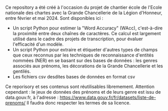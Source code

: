Ce repository a été créé à l'occasion du projet de chantier école de l'Ecole nationale des chartes avec la Grande Chancellerie de la Légion d'Honneur, entre février et mai 2024.
Sont disponibles ici : 
- Un script Python pour estimer la "Word Accuracy" (WAcc), c'est-à-dire la proximité entre deux chaînes de caractères. Ce calcul est largement utilisé dans le cadre des projets de transcription, pour évaluer l'efficacité d'un modèle. 
- Un script Python pour extraire et étiqueter d'autres types de champs que ceux reconnus par les techniques de reconnaissance d'entités nommées (NER) en se basant sur des bases de données : les genres associés aux prénoms, les décorations de la Grande Chancellerie et les gentilés.
- Les fichiers csv desdites bases de données en format csv

Ce reporisory et ses contenus sont réutilisables libremement. 
Attention cependant : le jeux de données des prénoms et de leurs genre est issu de data.gouv.fr, à l'adresse : https://www.data.gouv.fr/fr/datasets/liste-de-prenoms/ 
Il faudra donc respecter les termes de sa licence. 
